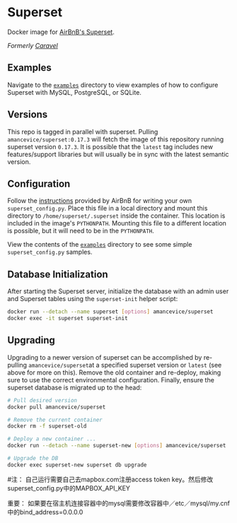 # Superset

Docker image for [AirBnB's Superset](https://github.com/airbnb/superset).

*Formerly [Caravel](https://github.com/amancevice/caravel)*


## Examples

Navigate to the [`examples`](./examples) directory to view examples of how to configure Superset with MySQL, PostgreSQL, or SQLite.


## Versions

This repo is tagged in parallel with superset. Pulling `amancevice/superset:0.17.3` will fetch the image of this repository running superset version `0.17.3`. It is possible that the `latest` tag includes new features/support libraries but will usually be in sync with the latest semantic version.


## Configuration

Follow the [instructions](http://airbnb.io/superset/installation.html#configuration) provided by AirBnB for writing your own `superset_config.py`. Place this file in a local directory and mount this directory to `/home/superset/.superset` inside the container. This location is included in the image's `PYTHONPATH`. Mounting this file to a different location is possible, but it will need to be in the `PYTHONPATH`.

View the contents of the [`examples`](./examples) directory to see some simple `superset_config.py` samples.


## Database Initialization

After starting the Superset server, initialize the database with an admin user and Superset tables using the `superset-init` helper script:

```bash
docker run --detach --name superset [options] amancevice/superset
docker exec -it superset superset-init
```


## Upgrading

Upgrading to a newer version of superset can be accomplished by re-pulling `amancevice/superset`at a specified superset version or `latest` (see above for more on this). Remove the old container and re-deploy, making sure to use the correct environmental configuration. Finally, ensure the superset database is migrated up to the head:

```bash
# Pull desired version
docker pull amancevice/superset

# Remove the current container
docker rm -f superset-old

# Deploy a new container ...
docker run --detach --name superset-new [options] amancevice/superset

# Upgrade the DB
docker exec superset-new superset db upgrade
```


#注：
自己运行需要自己去mapbox.com注册access token key。然后修改superset_config.py中的MAPBOX_API_KEY

重要：
如果要在宿主机连接容器中的mysql需要修改容器中／etc／mysql/my.cnf 中的bind_address=0.0.0.0